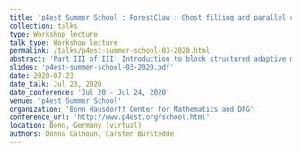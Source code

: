 ```yaml
---
title: 'p4est Summer School : ForestClaw : Ghost filling and parallel communication (Part III)'
collection: talks
type: Workshop lecture
talk_type: Workshop lecture
permalink: /talks/p4est-summer-school-03-2020.html
abstract: 'Part III of III: Introduction to block structured adaptive mesh refinement using ForestClaw. '
slides: 'p4est-summer-school-03-2020.pdf'
date: 2020-07-23
date_talk: Jul 23, 2020
date_conference: 'Jul 20 - Jul 24, 2020'
venue: 'p4est Summer School'
organization: 'Bonn Hausdorff Center for Mathematics and DFG'
conference_url: 'http://www.p4est.org/school.html'
location: Bonn, Germany (virtual)
authors: Donna Calhoun, Carsten Burstedde
---
```

